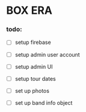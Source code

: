 # BOX ERA

### todo:
- [ ] setup firebase

- [ ] setup admin user account
- [ ] setup admin UI
- [ ] setup tour dates
- [ ] set up photos
- [ ] set up band info object
